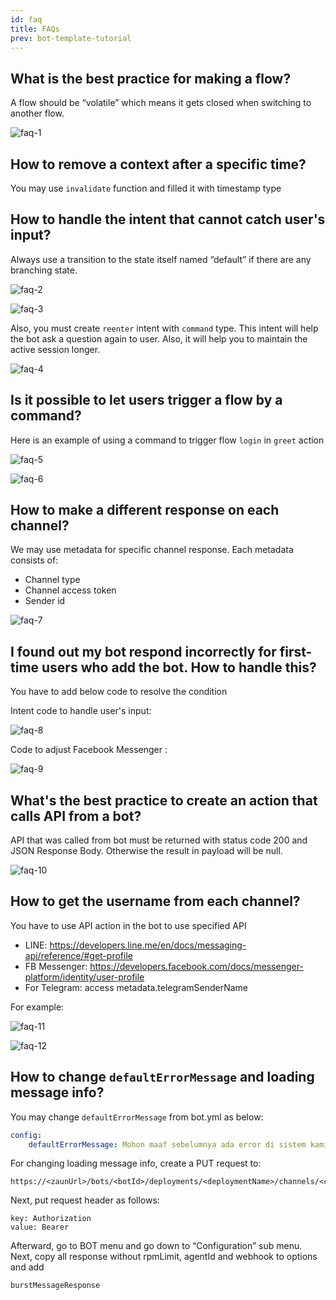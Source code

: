 ```yaml
---
id: faq
title: FAQs
prev: bot-template-tutorial
---
```


## What is the best practice for making a flow?

A flow should be “volatile” which means it gets closed when switching to another flow.

![faq-1](./images/faq-1.png)

## How to remove a context after a specific time?

You may use `invalidate` function and filled it with timestamp type

## How to handle the intent that cannot catch user's input?

Always use a transition to the state itself named “default” if there are any branching state.

![faq-2](./images/faq-2.png)

![faq-3](./images/faq-3.png)

Also, you must create `reenter` intent with `command` type. This intent will help the bot ask a question again to user. Also, it will help you to maintain the active session longer.

![faq-4](./images/faq-4.png)

## Is it possible to let users trigger a flow by a command?

Here is an example of using a command to trigger flow `login` in `greet` action

![faq-5](./images/faq-5.png)

![faq-6](./images/faq-6.png)

## How to make a different response on each channel?

We may use metadata for specific channel response. Each metadata consists of:

- Channel type
- Channel access token
- Sender id

![faq-7](./images/faq-7.png)

## I found out my bot respond incorrectly for first-time users who add the bot. How to handle this?

You have to add below code to resolve the condition

Intent code to handle user's input:

![faq-8](./images/faq-8.png)

Code to adjust Facebook Messenger :

![faq-9](./images/faq-9.png)

## What's the best practice to create an action that calls API from a bot?

API that was called from bot must be returned with status code 200 and JSON Response Body. Otherwise the result in payload will be null.

![faq-10](./images/faq-10.png)

## How to get the username from each channel?

You have to use API action in the bot to use specified API

- LINE: https://developers.line.me/en/docs/messaging-api/reference/#get-profile
- FB Messenger: https://developers.facebook.com/docs/messenger-platform/identity/user-profile
- For Telegram: access metadata.telegramSenderName

For example:

![faq-11](./images/faq-11.png)

![faq-12](./images/faq-12.png)

## How to change `defaultErrorMessage` and loading message info?

You may change `defaultErrorMessage` from bot.yml as below:

```yaml
config:
    defaultErrorMessage: Mohon maaf sebelumnya ada error di sistem kami nih :(
```

For changing loading message info, create a PUT request to:

```
https://<zaunUrl>/bots/<botId>/deployments/<deploymentName>/channels/<channelId>
```

Next, put request header as follows:

```
key: Authorization
value: Bearer
```

Afterward, go to BOT menu and go down to “Configuration” sub menu. Next, copy all response without rpmLimit, agentId and webhook to options and add

```
burstMessageResponse
```
